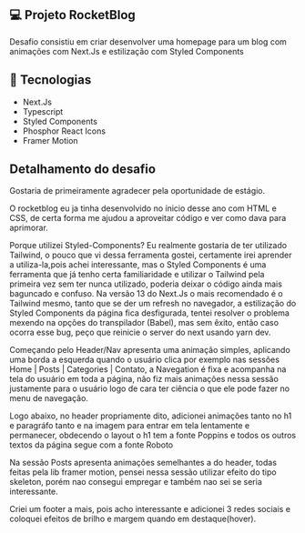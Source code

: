 ## 💻 Projeto RocketBlog

 Desafio consistiu em criar desenvolver uma homepage para um blog com animações com Next.Js e estilização com Styled Components

## 🚀 Tecnologias

<ul>
  <li>Next.Js</li>
  <li>Typescript</li>
  <li>Styled Components</li>
  <li>Phosphor React Icons</li>
  <li>Framer Motion</li>
</ul>

## Detalhamento do desafio

Gostaria de primeiramente agradecer pela oportunidade de estágio.

O rocketblog eu ja tinha desenvolvido no ínicio desse ano com HTML e CSS, de certa forma me ajudou a aproveitar código
e ver como dava para aprimorar. 

Porque utilizei Styled-Components?
Eu realmente gostaria de ter utilizado Tailwind, o pouco que vi dessa ferramenta gostei, certamente irei aprender a utiliza-la,pois achei interessante, mas o Styled Components é uma ferramenta que já tenho certa familiaridade e utilizar o Tailwind pela primeira vez sem ter nunca utilizado, poderia deixar o código ainda mais baguncado e confuso. 
Na versão 13 do Next.Js o mais recomendado é o Tailwind mesmo, tanto que se der um refresh no navegador, a estilização do Styled Components da página fica desfigurada, tentei resolver o problema mexendo na opções do transpilador (Babel), mas sem êxito, então caso ocorra esse bug, peço que reinicie o server do next usando yarn dev.

Começando pelo Header/Nav apresenta uma animação simples, aplicando uma borda a esquerda quando o usuário clica por exemplo
nas sessões Home | Posts | Categories | Contato, a Navegation é fixa e acompanha na tela do usuário em toda a página, não fiz mais
animações nessa sessão justamente para o usuário logo de cara ter ciência o que ele pode fazer no menu de navegação.

Logo abaixo, no header propriamente dito, adicionei animações tanto no h1 e paragráfo tanto e na imagem para entrar em tela lentamente e permanecer, obdecendo o layout o h1 tem a fonte Poppins e todos os outros textos da página segue com a fonte Roboto

Na sessão Posts apresenta animações semelhantes a do header, todas feitas pela lib framer motion, pensei nessa sessão utilizar
efeito do tipo skeleton, porém nao consegui empregar e também nao sei se seria interessante.

Criei um footer a mais, pois acho interessante e adicionei 3 redes sociais e coloquei efeitos de brilho e margem quando em destaque(hover).

